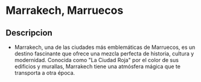 # Marrakech, Marruecos

## Descripcion
- Marrakech, una de las ciudades más emblemáticas de Marruecos, es un destino fascinante que ofrece una mezcla perfecta de historia, cultura y modernidad. Conocida como "La Ciudad Roja" por el color de sus edificios y murallas, Marrakech tiene una atmósfera mágica que te transporta a otra época.